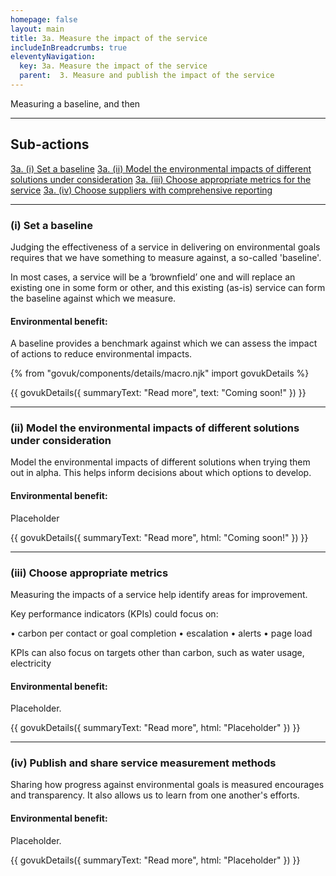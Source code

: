 ```yaml
---
homepage: false
layout: main
title: 3a. Measure the impact of the service
includeInBreadcrumbs: true
eleventyNavigation:
  key: 3a. Measure the impact of the service
  parent:  3. Measure and publish the impact of the service
---
```

Measuring a baseline, and then

* * *

## Sub-actions

[3a. (i) Set a baseline](#(i)-set-a-baseline)
[3a. (ii) Model the environmental impacts of different solutions under consideration](#(ii-model-the-environmental-impacts-of-different-solutions-under-consideration)-choose-suppliers-that-have-committed-to-carbon-reduction-plans-and-science-based-targets-across-their-supply-chains)
[3a. (iii) Choose appropriate metrics for the service](#(iii)-choose-suppliers-that-aling-with-government-measurement-and-reporting-methodology-for-digital)
[3a. (iv) Choose suppliers with comprehensive reporting](#(iv)-choose-suppliers-with-comprehensive-reporting)

* * *

###  (i) Set a baseline

Judging the effectiveness of a service in delivering on environmental goals requires that we have something to measure against, a so-called 'baseline'. 

In most cases, a service will be a ‘brownfield’ one and will replace an existing one in some form or other, and this existing (as-is) service can form the baseline against which we measure.

#### Environmental benefit: 
A baseline provides a benchmark against which we can assess the impact of actions to reduce environmental impacts.

{% from "govuk/components/details/macro.njk" import govukDetails %}

{{ govukDetails({
  summaryText: "Read more",
  text: "Coming soon!"
}) }}
* * *

###  (ii) Model the environmental impacts of different solutions under consideration

Model the environmental impacts of different solutions when trying them out in alpha. This helps inform decisions about which options to develop.

#### Environmental benefit: 
Placeholder

{{ govukDetails({
  summaryText: "Read more",
  html: "Coming soon!"
}) }}

* * *

###  (iii) Choose appropriate metrics 

Measuring the impacts of a service help identify areas for improvement. 

Key performance indicators (KPIs) could focus on:

• carbon per contact or goal completion
• escalation
• alerts
• page load

KPIs can also focus on targets other than carbon, such as water usage, electricity

#### Environmental benefit: 
Placeholder.

{{ govukDetails({
  summaryText: "Read more",
  html: "Placeholder"
}) }}

* * *

###  (iv) Publish and share service measurement methods

Sharing how progress against environmental goals is measured encourages and transparency. It also allows us to learn from one another's efforts.

#### Environmental benefit: 
Placeholder.

{{ govukDetails({
  summaryText: "Read more",
  html: "Placeholder"
}) }}
